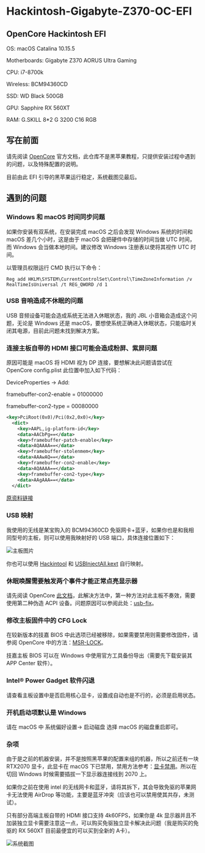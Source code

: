 # Hackintosh-Gigabyte-Z370-OC-EFI

## OpenCore Hackintosh EFI

OS: macOS Catalina 10.15.5

Motherboards: Gigabyte Z370 AORUS Ultra Gaming

CPU: i7-8700k

Wireless: BCM94360CD

SSD: WD Black 500GB

GPU: Sapphire RX 560XT

RAM: G.SKILL 8\*2 G 3200 C16 RGB



## 写在前面

请先阅读 [OpenCore](https://dortania.github.io/OpenCore-Desktop-Guide/) 官方文档，此仓库不是黑苹果教程，只提供安装过程中遇到的问题，以及特殊配置的说明。

目前由此 EFI 引导的黑苹果运行稳定，系统截图见最后。

## 遇到的问题

### Windows 和 macOS 时间同步问题

如果你安装有双系统，在安装完成 macOS 之后会发现 Windows 系统的时间和 macOS 差几个小时，这是由于 macOS 会把硬件中存储的时间当做 UTC 时间，而 Windows 会当做本地时间。建议修改 Windows 注册表以使将其视作 UTC 时间。

以管理员权限运行 CMD 执行以下命令：

```
Reg add HKLM\SYSTEM\CurrentControlSet\Control\TimeZoneInformation /v RealTimeIsUniversal /t REG_QWORD /d 1
```

### USB 音响造成不休眠的问题

USB 音频设备可能会造成系统无法进入休眠状态，我的 JBL 小音箱会造成这个问题，无论是 Windows 还是 macOS，要想使系统正确进入休眠状态，只能临时关闭其电源，目前此问题未找到解决方案。

### 连接主板自带的 HDMI 接口可能会造成粉屏、紫屏问题

原因可能是 macOS 将 HDMI 视为 DP 连接，要想解决此问题请尝试在 OpenCore config.plist 此位置中加入如下代码：

DeviceProperties -> Add:

framebuffer-con2-enable = 01000000

framebuffer-con2-type = 00080000

```xml
<key>PciRoot(0x0)/Pci(0x2,0x0)</key>
  <dict>
    <key>AAPL,ig-platform-id</key>
    <data>AACbPg==</data>
    <key>framebuffer-patch-enable</key>
    <data>AQAAAA==</data>
    <key>framebuffer-stolenmem</key>
    <data>AAAwAQ==</data>
    <key>framebuffer-con2-enable</key>
    <data>AQAAAA==</data>
    <key>framebuffer-con2-type</key>
    <data>AAgAAA==</data>
  </dict>
```

[原资料链接](https://www.elitemacx86.com/threads/fix-pink-screen-on-intel-hd-530-540-550-630-640-650-and-uhd-630-on-macos-sierra-and-later.434/)

### USB 映射

我使用的无线是某宝购入的 BCM94360CD 免驱网卡+蓝牙，如果你也是和我相同型号的主板，则可以使用我映射好的 USB 端口，具体连接位置如下：

![主板图片](https://raw.githubusercontent.com/shijianzhiwai/Hackintosh-Gigabyte-Z370-OC-EFI/master/assets/2018111315052465_src.png)

你也可以使用 [Hackintool](https://github.com/headkaze/Hackintool) 和 [USBInjectAll.kext](https://github.com/RehabMan/OS-X-USB-Inject-All) 自行映射。

### 休眠唤醒需要触发两个事件才能正常点亮显示器

请先阅读 OpenCore [此文档](https://dortania.github.io/USB-Map-Guide/misc/keyboard.html)，此解决方法中，第一种方法对此主板不奏效，需要使用第二种伪造 ACPI 设备。问题原因可以参阅此处：[usb-fix](https://osy.gitbook.io/hac-mini-guide/details/usb-fix)。

### 修改主板固件中的 CFG Lock

在较新版本的技嘉 BIOS 中此选项已经被移除，如果需要禁用则需要修改固件，请参阅 OpenCore 中的方法：[MSR-LOCK](https://dortania.github.io/OpenCore-Desktop-Guide/extras/msr-lock.html)。

技嘉主板 BIOS 可以在 Windows 中使用官方工具备份导出（需要先下载安装其 APP Center 软件）。

### Intel® Power Gadget 软件闪退

请查看主板设置中是否启用核心显卡，设置成自动也是不行的，必须是启用状态。

### 开机启动项默认是 Windows

请在 macOS 中 系统偏好设置-> 启动磁盘 选择 macOS 的磁盘重启即可。

### 杂项
由于是之前的机器安装，并不是按照黑苹果的配置来组的机器，所以之前还有一块 RTX2070 显卡，此显卡在 macOS 下已禁用，禁用方法参考：[显卡禁用](https://dortania.github.io/OpenCore-Desktop-Guide/extras/spoof.html)。所以在切回 Windows 时候需要插拔一下显示器连接线到 2070 上。

如果你之前在使用 intel 的无线网卡和蓝牙，请将其拆下，其会导致免驱的苹果网卡无法使用 AirDrop 等功能，主要是蓝牙冲突（应该也可以禁用使其共存，未测试）。

只有部分高端主板自带的 HDMI 接口支持 4k60FPS，如果你是 4k 显示器并且不加装独立显卡需要注意这一点，可以购买免驱独立显卡解决此问题（我是购买的免驱的 RX 560XT 目前最便宜的可以买到全新的 A卡）。

![系统截图](https://raw.githubusercontent.com/shijianzhiwai/Hackintosh-Gigabyte-Z370-OC-EFI/master/assets/1594049859981.jpg)
